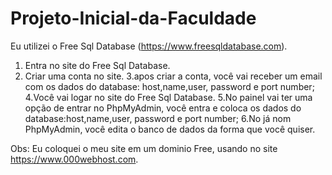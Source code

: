 # Projeto-Inicial-da-Faculdade

Eu utilizei o Free Sql Database (https://www.freesqldatabase.com).

1. Entra no site do Free Sql Database.
2. Criar uma conta no site.
3.apos criar a conta, você vai receber um email com os dados do database: host,name,user, password e port number;
4.Você vai logar no site do Free Sql Database.
5.No painel vai ter uma opção de entrar no PhpMyAdmin, você entra e coloca os dados do database:host,name,user, password e port number;
6.No já nom PhpMyAdmin, você edita o banco de dados da forma que você quiser.

Obs: Eu coloquei o meu site em um dominio Free, usando no site https://www.000webhost.com.
